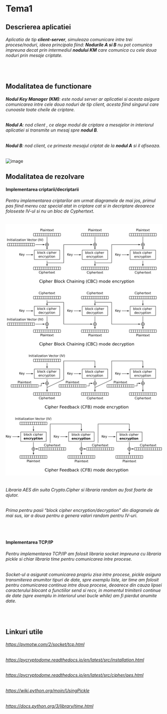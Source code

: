 # Tema1

## **Descrierea aplicatiei**
###### Aplicatia de tip **client-server**, simuleaza comunicare intre trei procese/noduri, ideea principala fiind: **Nodurile A si B** nu pot comunica impreuna decat prin intermediul **nodului KM** care comunica cu cele doua noduri prin mesaje criptate.
&nbsp;
## **Modalitatea de functionare**
###### **Nodul Key Manager (KM)**:  este nodul server ar aplicatiei si acesta asigura comunicarea intre cele doua noduri de tip client, acesta fiind singurul care cunoaste toate cheile de criptare.
###### **Nodul A**: nod client , ce alege modul de criptare a mesajelor in interiorul aplicatiei si transmite un mesaj spre **nodul B**.
###### **Nodul B**: nod client, ce primeste mesajul criptat de la **nodul A**  si il afiseaza.

![image](https://user-images.githubusercontent.com/61733856/99820187-18050d00-2b59-11eb-81f6-d5a565e2b8d3.png)

## **Modalitatea de rezolvare**
#### Implementarea criptarii/decriptarii
###### Pentru implementarea criptarilor am urmat diagramele de mai jos, primul pas fiind mereu caz special atat in criptare cat si in decriptare deoarece foloseste IV-ul si nu un bloc de Cyphertext.

<img align="left" src="https://github.com/SpantuTheodor/Teme-SI/blob/master/Tema1/README/CBC_encryption.png">
<img align="left" src="https://github.com/SpantuTheodor/Teme-SI/blob/master/Tema1/README/CBC_decryption.png">
<img align="left" src="https://github.com/SpantuTheodor/Teme-SI/blob/master/Tema1/README/CFB_encryption.png">
<img align="left" src="https://github.com/SpantuTheodor/Teme-SI/blob/master/Tema1/README/CFB_decryption.png">
&nbsp;

###### Libraria AES din suita Crypto.Cipher si  libraria random au fost foarte de ajutor.
###### Prima pentru pasii “block cipher encryption/decryption” din diagramele de mai sus, iar a doua pentru a genera valori random pentru IV-uri.
&nbsp;
#### Implementarea TCP/IP
###### Pentru implementarea TCP/IP am folosit  libraria socket impreuna cu libraria pickle si chiar libraria time pentru comunicarea intre procese.
###### Socket-ul a asigurat comunicarea propriu zisa intre procese, pickle asigura transmiterea anumitor tipuri de date, spre exemplu liste, iar time am folosit pentru comunicarea continua intre doua procese, deoarece din cauza lipsei caracterului blocant a functiilor send si recv, in momentul trimiterii continue de date (spre exemplu in interiorul unei bucle while) am fi pierdut anumite date.
&nbsp;
## Linkuri utile
###### https://pymotw.com/2/socket/tcp.html
###### https://pycryptodome.readthedocs.io/en/latest/src/installation.html
###### https://pycryptodome.readthedocs.io/en/latest/src/cipher/aes.html
###### https://wiki.python.org/moin/UsingPickle
###### https://docs.python.org/3/library/time.html
